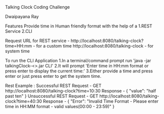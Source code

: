 Talking Clock Coding Challenge

Dwaipayana Ray

Features
Provide time in Human friendly format with the help of a 1.REST Service 2.CLI

Request URL for REST service -
http://localhost:8080/talking-clock?time=HH:mm - for a custom time http://localhost:8080/talking-clock - for system time

To run the CLI Application
1.In a terminal/command prompt run 'java -jar talkingClock-<>.jar CLI' 
2.It will prompt 'Enter time in HH:mm format or press enter to display the current time:' 
3.Either provide a time and press enter or just press enter to get the system time.

Rest Example : 
Successful REST Request - GET http://localhost:8080/talking-clock?time=10:30 Response - { "value": "half past ten" }
Unsuccessful REST Request - GET http://localhost:8080/talking-clock?time=40:30 Response - { "Error": "Invalid Time Format - Please enter time in HH:MM format - valid values(00:00 - 23:59)" }
